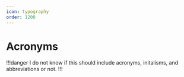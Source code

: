 ```yaml
---
icon: typography
order: 1200
---
```


# Acronyms

!!!danger
I do not know if this should include acronyms, initalisms, and abbreviations or not.
!!!